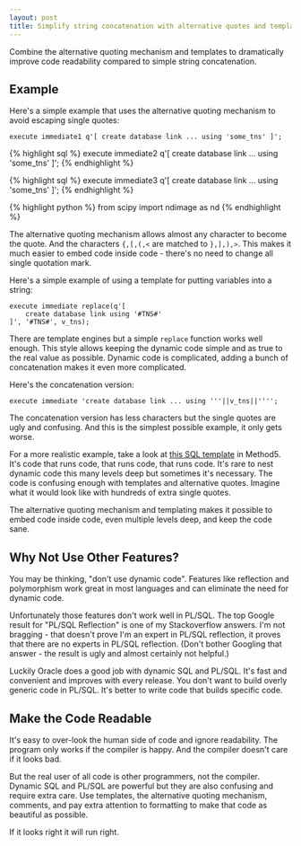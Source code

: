 ```yaml
---
layout: post
title: Simplify string concatenation with alternative quotes and templates
---
```


Combine the alternative quoting mechanism and templates to dramatically improve code readability compared to simple string concatenation.


## Example

Here's a simple example that uses the alternative quoting mechanism to avoid escaping single quotes:

	execute immediate1 q'[ create database link ... using 'some_tns' ]';

{% highlight sql %}
    execute immediate2 q'[ create database link ... using 'some_tns' ]';
{% endhighlight %}

{% highlight sql %}
execute immediate3 q'[ create database link ... using 'some_tns' ]';
{% endhighlight %}

{% highlight python %}
    from scipy import ndimage as nd
{% endhighlight %}


The alternative quoting mechanism allows almost any character to become the quote.  And the characters `{,[,(,<` are matched to `},],),>`.  This makes it much easier to embed code inside code - there's no need to change all single quotation mark.

Here's a simple example of using a template for putting variables into a string:

	execute immediate replace(q'[
		create database link using '#TNS#'
	]', '#TNS#', v_tns);

There are template engines but a simple `replace` function works well enough.  This style allows keeping the dynamic code simple and as true to the real value as possible.  Dynamic code is complicated, adding a bunch of concatenation makes it even more complicated.

Here's the concatenation version:

	execute immediate 'create database link ... using '''||v_tns||'''';

The concatenation version has less characters but the single quotes are ugly and confusing.  And this is the simplest possible example, it only gets worse.

For a more realistic example, take a look at [this SQL template](https://github.com/method5/method5/blob/master/code/m5_pkg.pck#L172) in Method5.  It's code that runs code, that runs code, that runs code.  It's rare to nest dynamic code this many levels deep but sometimes it's necessary.  The code is confusing enough with templates and alternative quotes.  Imagine what it would look like with hundreds of extra single quotes.

The alternative quoting mechanism and templating makes it possible to embed code inside code, even multiple levels deep, and keep the code sane.


## Why Not Use Other Features?

You may be thinking, "don't use dynamic code".  Features like reflection and polymorphism work great in most languages and can eliminate the need for dynamic code.

Unfortunately those features don't work well in PL/SQL.  The top Google result for "PL/SQL Reflection" is one of my Stackoverflow answers.  I'm not bragging - that doesn't prove I'm an expert in PL/SQL reflection, it proves that there are no experts in PL/SQL reflection.  (Don't bother Googling that answer - the result is ugly and almost certainly not helpful.)

Luckily Oracle does a good job with dynamic SQL and PL/SQL.  It's fast and convenient and improves with every release.  You don't want to build overly generic code in PL/SQL.  It's better to write code that builds specific code.


## Make the Code Readable

It's easy to over-look the human side of code and ignore readability.  The program only works if the compiler is happy.  And the compiler doesn't care if it looks bad.

But the real user of all code is other programmers, not the compiler.  Dynamic SQL and PL/SQL are powerful but they are also confusing and require extra care.  Use templates, the alternative quoting mechanism, comments, and pay extra attention to formatting to make that code as beautiful as possible.

If it looks right it will run right.
